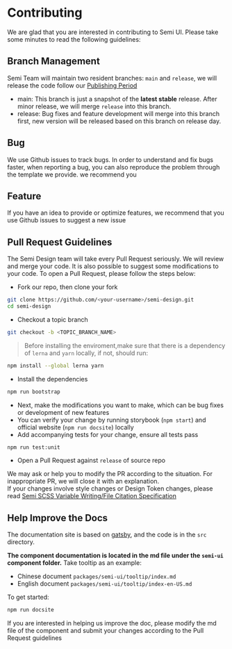 # Contributing

We are glad that you are interested in contributing to Semi UI. Please take some minutes to read the following guidelines:
## Branch Management
Semi Team will maintain two resident branches: `main` and `release`, we will release the code follow our [Publishing Period](https://semi.design/en-US/start/changelog)
 - main: This branch is just a snapshot of the **latest stable** release. After minor release, we will merge `release` into this branch.
 - release: Bug fixes and feature development will merge into this branch first, new version will be released based on this branch on release day.
## Bug
We use Github issues to track bugs. In order to understand and fix bugs faster, when reporting a bug, you can also reproduce the problem through the template we provide. we recommend you
## Feature
If you have an idea to provide or optimize features, we recommend that you use Github issues to suggest a new issue
## Pull Request Guidelines
The Semi Design team will take every Pull Request seriously. We will review and merge your code. It is also possible to suggest some modifications to your code.
To open a Pull Request, please follow the steps below:
 - Fork our repo, then clone your fork
```bash
git clone https://github.com/<your-username>/semi-design.git
cd semi-design
```
 - Checkout a topic branch
```bash
git checkout -b <TOPIC_BRANCH_NAME>
```
>Before installing the enviroment,make sure that there is a dependency of `lerna` and `yarn` locally, if not, should run:
```bash
npm install --global lerna yarn
```
 - Install the dependencies
```bash
npm run bootstrap
```
 - Next, make the modifications you want to make, which can be bug fixes or development of new features
 - You can verify your change by running storybook (`npm start`) and official website (`npm run docsite`) locally
 - Add accompanying tests for your change, ensure all tests pass
```bash
npm run test:unit
```
 - Open a Pull Request against `release` of source repo

We may ask or help you to modify the PR according to the situation. For inappropriate PR, we will close it with an explanation.  
If your changes involve style changes or Design Token changes, please read [Semi SCSS Variable Writing/File Citation Specification](https://bytedance.feishu.cn/docx/doxcnsFphF1yOqQJRSGqw6zkxTh)

## Help Improve the Docs
The documentation site is based on [gatsby](https://www.gatsbyjs.com/), and the code is in the `src` directory.

**The component documentation is located in the md file under the `semi-ui` component folder.** Take tooltip as an example:

* Chinese document `packages/semi-ui/tooltip/index.md` 
* English document `packages/semi-ui/tooltip/index-en-US.md`

To get started:
```sh
npm run docsite
```
If you are interested in helping us improve the doc, please modify the md file of the component and submit your changes according to the Pull Request guidelines
